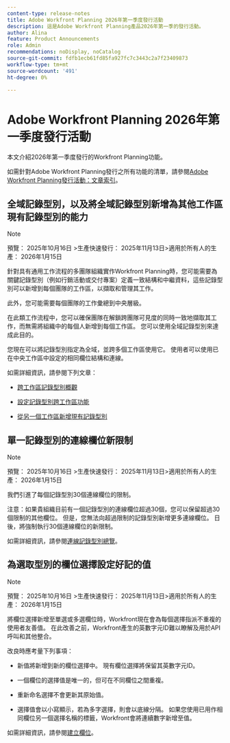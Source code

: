 ```yaml
---
content-type: release-notes
title: Adobe Workfront Planning 2026年第一季度發行活動
description: 這是Adobe Workfront Planning產品2026年第一季的發行活動。
author: Alina
feature: Product Announcements
role: Admin
recommendations: noDisplay, noCatalog
source-git-commit: fdfb1ecb61fd85fa927fc7c3443c2a7f23409873
workflow-type: tm+mt
source-wordcount: '491'
ht-degree: 0%

---
```


# Adobe Workfront Planning 2026年第一季度發行活動

本文介紹2026年第一季度發行的Workfront Planning功能。

<!--keep the sentence below for all future quarterly release pages-->

如需針對Adobe Workfront Planning發行之所有功能的清單，請參閱[Adobe Workfront Planning發行活動：文章索引](/help/quicksilver/product-announcements/product-releases/planning-release-activity/planning-release-activity-article-index.md)。


## 全域記錄型別，以及將全域記錄型別新增為其他工作區現有記錄型別的能力

>[!NOTE]
>
>預覽： 2025年10月16日
>&#x200B;>生產快速發行： 2025年11月13日
>&#x200B;>適用於所有人的生產： 2026年1月15日

針對具有通用工作流程的多團隊組織實作Workfront Planning時，您可能需要為關鍵記錄型別（例如行銷活動或交付專案）定義一致結構和中繼資料，這些記錄型別可以新增到每個團隊的工作區，以擷取和管理其工作。

此外，您可能需要每個團隊的工作彙總到中央層級。

在此類工作流程中，您可以確保團隊在解鎖跨團隊可見度的同時一致地擷取其工作，而無需將組織中的每個人新增到每個工作區。 您可以使用全域記錄型別來達成此目的。

您現在可以將記錄型別指定為全域，並跨多個工作區使用它。 使用者可以使用已在中央工作區中設定的相同欄位結構和連線。

如需詳細資訊，請參閱下列文章：

* [跨工作區記錄型別概觀](/help/quicksilver/planning/architecture/cross-workspace-record-types-overview.md)

* [設定記錄型別跨工作區功能](/help/quicksilver/planning/architecture/configure-record-type-cross-workspace-capabilities.md)

* [從另一個工作區新增現有記錄型別](/help/quicksilver/planning/architecture/add-existing-record-types-from-another-workspace.md)

## 單一記錄型別的連線欄位新限制

>[!NOTE]
>
>預覽： 2025年10月16日
>&#x200B;>生產快速發行： 2025年11月13日
>&#x200B;>適用於所有人的生產： 2026年1月15日

我們引進了每個記錄型別30個連線欄位的限制。

注意：如果貴組織目前有一個記錄型別的連線欄位超過30個，您可以保留超過30個限制的其他欄位。 但是，您無法向超過限制的記錄型別新增更多連線欄位。 日後，將強制執行30個連線欄位的新限制。

如需詳細資訊，請參閱[連線記錄型別總覽](/help/quicksilver/planning/architecture/connect-record-types-overview.md)。

## 為選取型別的欄位選擇設定好記的值

>[!NOTE]
>
>預覽： 2025年10月16日
>&#x200B;>生產快速發行： 2025年11月13日
>&#x200B;>適用於所有人的生產： 2026年1月15日

將欄位選擇新增至單選或多選欄位時，Workfront現在會為每個選擇指派不重複的使用者友善值。 在此改善之前，Workfront產生的英數字元ID難以瞭解及用於API呼叫和其他整合。

改良時應考量下列事項：

* 新值將新增到新的欄位選擇中。 現有欄位選擇將保留其英數字元ID。

* 一個欄位的選擇值是唯一的，但可在不同欄位之間重複。

* 重新命名選擇不會更新其原始值。

* 選擇值會以小寫顯示，若為多字選擇，則會以底線分隔。 如果您使用已用作相同欄位另一個選擇名稱的標籤，Workfront會將連續數字新增至值。

如需詳細資訊，請參閱[建立欄位](/help/quicksilver/planning/fields/create-fields.md)。